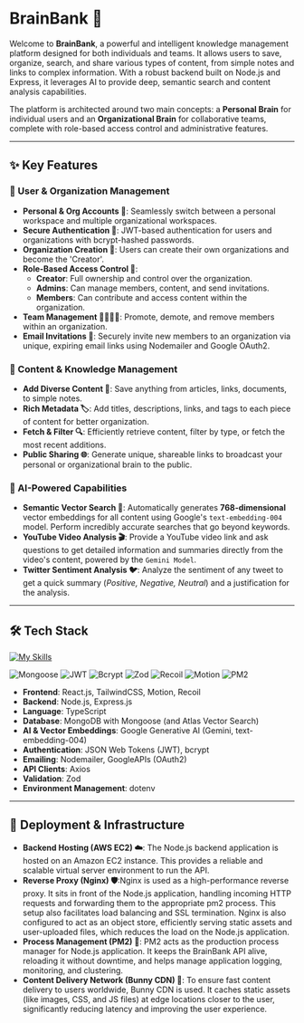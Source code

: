 # BrainBank 🧠

Welcome to **BrainBank**, a powerful and intelligent knowledge management platform designed for both individuals and teams. It allows users to save, organize, search, and share various types of content, from simple notes and links to complex information. With a robust backend built on Node.js and Express, it leverages AI to provide deep, semantic search and content analysis capabilities.

The platform is architected around two main concepts: a **Personal Brain** for individual users and an **Organizational Brain** for collaborative teams, complete with role-based access control and administrative features.

---

## ✨ Key Features

### 👤 User & Organization Management
* **Personal & Org Accounts 💼**: Seamlessly switch between a personal workspace and multiple organizational workspaces.
* **Secure Authentication 🔐**: JWT-based authentication for users and organizations with bcrypt-hashed passwords.
* **Organization Creation 🏢**: Users can create their own organizations and become the 'Creator'.
* **Role-Based Access Control 👑**:
    * **Creator**: Full ownership and control over the organization.
    * **Admins**: Can manage members, content, and send invitations.
    * **Members**: Can contribute and access content within the organization.
* **Team Management 👨‍👩‍👧‍👦**: Promote, demote, and remove members within an organization.
* **Email Invitations 📧**: Securely invite new members to an organization via unique, expiring email links using Nodemailer and Google OAuth2.

### 🧠 Content & Knowledge Management
* **Add Diverse Content 📝**: Save anything from articles, links, documents, to simple notes.
* **Rich Metadata 🏷️**: Add titles, descriptions, links, and tags to each piece of content for better organization.
* **Fetch & Filter 🔍**: Efficiently retrieve content, filter by type, or fetch the most recent additions.
* **Public Sharing 🌐**: Generate unique, shareable links to broadcast your personal or organizational brain to the public.

### 🤖 AI-Powered Capabilities
* **Semantic Vector Search 🔎**: Automatically generates **768-dimensional** vector embeddings for all content using Google's `text-embedding-004` model. Perform incredibly accurate searches that go beyond keywords.
* **YouTube Video Analysis 🎬**: Provide a YouTube video link and ask questions to get detailed information and summaries directly from the video's content, powered by the `Gemini Model`.
* **Twitter Sentiment Analysis 🐦**: Analyze the sentiment of any tweet to get a quick summary (*Positive, Negative, Neutral*) and a justification for the analysis.

---

## 🛠️ Tech Stack
[![My Skills](https://skillicons.dev/icons?i=react,vite,tailwindcss,ts,nodejs,express,mongodb,gmail,ai,aws,nginx,ssl&perline=6&theme=dark)](https://skillicons.dev)
<p align="left">
<img src="https://img.shields.io/badge/Mongoose-880000?style=flat-square&logo=mongoose&logoColor=white" alt="Mongoose" />
<img src="https://img.shields.io/badge/JWT-black?style=flat-square&logo=json-web-tokens&logoColor=white" alt="JWT" />
<img src="https://img.shields.io/badge/Bcrypt-E9E9E9?style=flat-square&logo=hashnode&logoColor=black" alt="Bcrypt" />
<img src="https://img.shields.io/badge/Zod-blue?style=flat-square&logo=typescript&logoColor=white" alt="Zod" />
<img src="https://img.shields.io/badge/Recoil-purple?style=flat-square&logo=recoil&logoColor=white" alt="Recoil" />
<img src="https://img.shields.io/badge/Motion-yellow?style=flat-square&logo=framer&logoColor=white" alt="Motion" />
<img src="https://img.shields.io/badge/PM2-purple?style=flat-square&logo=framer&logoColor=white" alt="PM2" />
</p>

* **Frontend**: React.js, TailwindCSS, Motion, Recoil
* **Backend**: Node.js, Express.js
* **Language**: TypeScript
* **Database**: MongoDB with Mongoose (and Atlas Vector Search)
* **AI & Vector Embeddings**: Google Generative AI (Gemini, text-embedding-004)
* **Authentication**: JSON Web Tokens (JWT), bcrypt
* **Emailing**: Nodemailer, GoogleAPIs (OAuth2)
* **API Clients**: Axios
* **Validation**: Zod
* **Environment Management**: dotenv

---

## 🚢 Deployment & Infrastructure

* **Backend Hosting (AWS EC2) ☁️**: The Node.js backend application is hosted on an Amazon EC2 instance. This provides a reliable and scalable virtual server environment to run the API.
* **Reverse Proxy (Nginx) 🛡️**:Nginx is used as a high-performance reverse proxy. It sits in front of the Node.js application, handling incoming HTTP requests and forwarding them to the appropriate pm2 process. This setup also facilitates load balancing and SSL termination.
Nginx is also configured to act as an object store, efficiently serving static assets and user-uploaded files, which reduces the load on the Node.js application.
* **Process Management (PM2) 🔄**: PM2 acts as the production process manager for Node.js application. It keeps the BrainBank API alive, reloading it without downtime, and helps manage application logging, monitoring, and clustering.
* **Content Delivery Network (Bunny CDN) 🐰**: To ensure fast content delivery to users worldwide, Bunny CDN is used. It caches static assets (like images, CSS, and JS files) at edge locations closer to the user, significantly reducing latency and improving the user experience.
